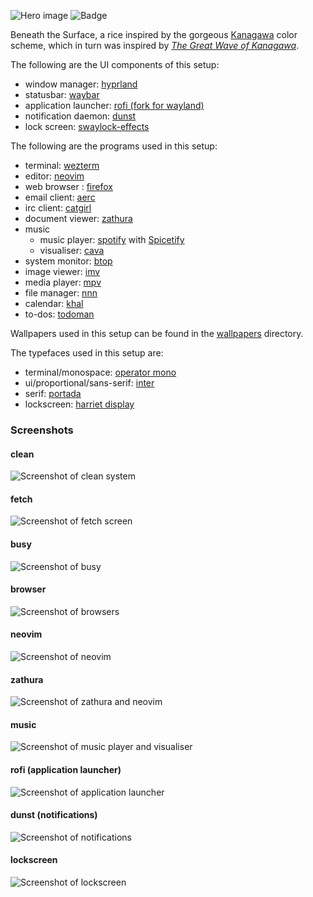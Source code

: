 ![Hero image](./images/hero.png)
![Badge](../images/inspired-by-kanagawa.svg)

Beneath the Surface, a rice inspired by the gorgeous [Kanagawa](https://github.com/catppuccin/catppuccin) color scheme, which in turn was inspired by [_The Great Wave of Kanagawa_](https://en.wikipedia.org/wiki/The_Great_Wave_off_Kanagawa).

The following are the UI components of this setup:
- window manager: [hyprland](https://hyprland.org/)
- statusbar: [waybar](https://github.com/Alexays/Waybar)
- application launcher: [rofi (fork for wayland)](https://github.com/lbonn/rofi#wayland-support)
- notification daemon: [dunst](https://dunst-project.org/)
- lock screen: [swaylock-effects](https://github.com/mortie/swaylock-effects)

The following are the programs used in this setup:
- terminal: [wezterm](https://wezfurlong.org/wezterm/)
- editor: [neovim](https://neovim.io/)
- web browser : [firefox](https://www.mozilla.org/en-US/firefox/new/)
- email client: [aerc](https://git.sr.ht/~rjarry/aerc)
- irc client: [catgirl](https://git.causal.agency/catgirl/about/)
- document viewer: [zathura](https://pwmt.org/projects/zathura/)
- music
	- music player: [spotify](https://www.spotify.com/us/) with [Spicetify](https://spicetify.app/)
	- visualiser: [cava](https://github.com/ncmpcpp/ncmpcpp)
- system monitor: [btop](https://github.com/aristocratos/btop)
- image viewer: [imv](https://github.com/eXeC64/imv)
- media player: [mpv](https://mpv.io/)
- file manager: [nnn](https://github.com/jarun/nnn)
- calendar: [khal](https://github.com/pimutils/khal)
- to-dos: [todoman](https://github.com/pimutils/todoman)

Wallpapers used in this setup can be found in the [wallpapers](https://github.com/lokesh-krishna/dotfiles/tree/main/kanagawa/wallpapers) directory.

The typefaces used in this setup are:
- terminal/monospace: [operator mono](https://www.typography.com/fonts/operator/overview/)
- ui/proportional/sans-serif: [inter](https://rsms.me/inter/)
- serif: [portada](https://fonts.adobe.com/fonts/portada#about-section)
- lockscreen: [harriet display](https://okaytype.com/typefaces/harriet)

### Screenshots

#### clean
![Screenshot of clean system](./images/clean.png)

#### fetch
![Screenshot of fetch screen](./images/fetch.png)

#### busy
![Screenshot of busy](./images/busy.png)

#### browser
![Screenshot of browsers](./images/firefox.png)

#### neovim
![Screenshot of neovim](./images/neovim.png)

#### zathura
![Screenshot of zathura and neovim](./images/zathura.png)

#### music
![Screenshot of music player and visualiser](./images/music.png)

#### rofi (application launcher)
![Screenshot of application launcher](./images/rofi.png)

#### dunst (notifications)
![Screenshot of notifications](./images/notifications.png)

#### lockscreen
![Screenshot of lockscreen](./images/lockscreen.png)

